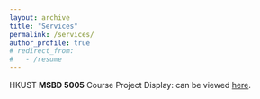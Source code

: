 ```yaml
---
layout: archive
title: "Services"
permalink: /services/
author_profile: true
# redirect_from:
#   - /resume
---
```


HKUST **MSBD 5005** Course Project Display: can be viewed [here](https://apple1203.github.io/posts/msbd5005.html).
